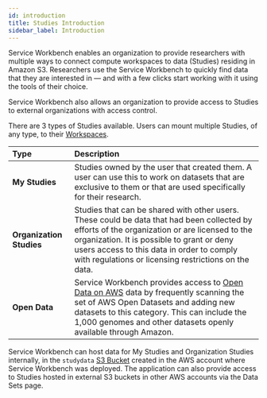 ```yaml
---
id: introduction
title: Studies Introduction
sidebar_label: Introduction
---
```


Service Workbench enables an organization to provide researchers with multiple ways to connect compute workspaces to data (Studies) residing in Amazon S3. Researchers use the Service Workbench to quickly find data that they are interested in — and with a few clicks start working with it using the tools of their choice.

Service Workbench also allows an organization to provide access to Studies to external organizations with access control. 

There are 3 types of Studies available. Users can mount multiple Studies, of any type, to their [Workspaces](/user_guide/sidebar/common/workspaces/introduction).

| Type                     | Description                                                                                                                                                                                                                                                                                               |
| :----------------------- | :-------------------------------------------------------------------------------------------------------------------------------------------------------------------------------------------------------------------------------------------------------------------------------------------------------- |
| **My Studies**           | Studies owned by the user that created them. A user can use this to work on datasets that are exclusive to them or that are used specifically for their research.                        |
| **Organization Studies** | Studies that can be shared with other users. These could be data that had been collected by efforts of the organization or are licensed to the organization. It is possible to grant or deny users access to this data in order to comply with regulations or licensing restrictions on the data. |
| **Open Data**            | Service Workbench provides access to [Open Data on AWS](https://aws.amazon.com/opendata/) data by frequently scanning the set of AWS Open Datasets and adding new datasets to this category. This can include the 1,000 genomes and other datasets openly available through Amazon.                                                          |

Service Workbench can host data for My Studies and Organization Studies internally, in the `studydata` 
[S3 Bucket](/deployment/reference/aws_services) created in the AWS account where Service Workbench was deployed. The application can also provide access to Studies hosted in external S3 buckets in other AWS accounts via the Data Sets page.